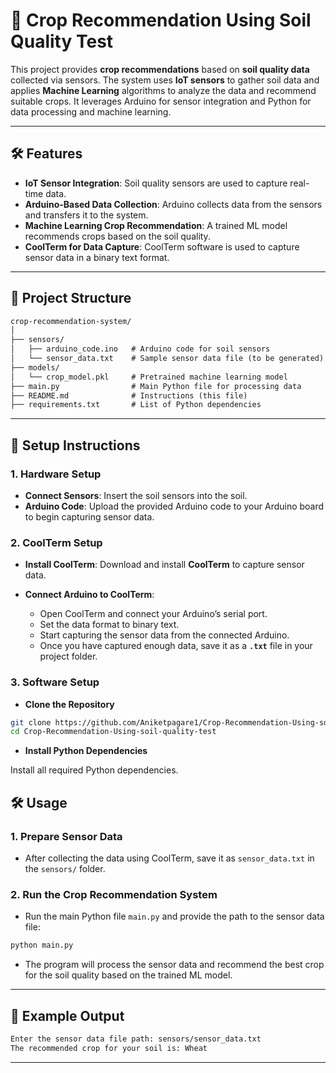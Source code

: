 
# 🌾 Crop Recommendation Using Soil Quality Test

This project provides **crop recommendations** based on **soil quality data** collected via sensors. The system uses **IoT sensors** to gather soil data and applies **Machine Learning** algorithms to analyze the data and recommend suitable crops. It leverages Arduino for sensor integration and Python for data processing and machine learning.

---

## 🛠️ Features

- **IoT Sensor Integration**: Soil quality sensors are used to capture real-time data.
- **Arduino-Based Data Collection**: Arduino collects data from the sensors and transfers it to the system.
- **Machine Learning Crop Recommendation**: A trained ML model recommends crops based on the soil quality.
- **CoolTerm for Data Capture**: CoolTerm software is used to capture sensor data in a binary text format.
  
---

## 📂 Project Structure

```txt
crop-recommendation-system/
│
├── sensors/
│   ├── arduino_code.ino   # Arduino code for soil sensors
│   └── sensor_data.txt    # Sample sensor data file (to be generated)
├── models/
│   └── crop_model.pkl     # Pretrained machine learning model
├── main.py                # Main Python file for processing data
├── README.md              # Instructions (this file)
├── requirements.txt       # List of Python dependencies
```

---

## 🚀 Setup Instructions

### 1. Hardware Setup

- **Connect Sensors**: Insert the soil sensors into the soil.
- **Arduino Code**: Upload the provided Arduino code to your Arduino board to begin capturing sensor data.

### 2. CoolTerm Setup

- **Install CoolTerm**: Download and install **CoolTerm** to capture sensor data.
  
- **Connect Arduino to CoolTerm**:
  - Open CoolTerm and connect your Arduino’s serial port.
  - Set the data format to binary text.
  - Start capturing the sensor data from the connected Arduino.
  - Once you have captured enough data, save it as a **`.txt`** file in your project folder.

### 3. Software Setup

- **Clone the Repository**

```bash
git clone https://github.com/Aniketpagare1/Crop-Recommendation-Using-soil-quality-test.git
cd Crop-Recommendation-Using-soil-quality-test
```

- **Install Python Dependencies**

Install all required Python dependencies.


## 🛠️ Usage

### 1. Prepare Sensor Data

- After collecting the data using CoolTerm, save it as `sensor_data.txt` in the `sensors/` folder.

### 2. Run the Crop Recommendation System

- Run the main Python file `main.py` and provide the path to the sensor data file:

```bash
python main.py
```

- The program will process the sensor data and recommend the best crop for the soil quality based on the trained ML model.

---

## 🧪 Example Output

```txt
Enter the sensor data file path: sensors/sensor_data.txt
The recommended crop for your soil is: Wheat
```

---
